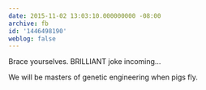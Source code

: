 ```yaml
---
date: 2015-11-02 13:03:10.000000000 -08:00
archive: fb
id: '1446498190'
weblog: false
---
```


Brace yourselves. BRILLIANT joke incoming…

We will be masters of genetic engineering when pigs fly.
